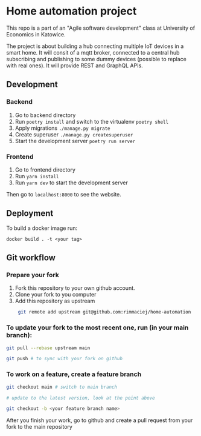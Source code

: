 # Home automation project
This repo is a part of an "Agile software development" class at University of Economics in Katowice.

The project is about building a hub connecting multiple IoT devices in a smart home.
It will consit of a mqtt broker, connected to a central hub subscribing and publishing to some dummy devices (possible to replace with real ones). It will provide REST and GraphQL APIs.

## Development
### Backend
1. Go to backend directory
2. Run `poetry install` and switch to the virtualenv `poetry shell`
3. Apply migrations `./manage.py migrate`
4. Create superuser `./manage.py createsuperuser`
5. Start the development server `poetry run server`

### Frontend
1. Go to frontend directory
2. Run `yarn install`
3. Run `yarn dev` to start the development server

Then go to `localhost:8000` to see the website.

## Deployment
To build a docker image run:
```
docker build . -t <your tag>
```

## Git workflow

### Prepare your fork
1. Fork this repository to your own github account.
2. Clone your fork to you computer
3. Add this repository as upstream
   ```sh
    git remote add upstream git@github.com:rimmaciej/home-automation
   ```

### To update your fork to the most recent one, run (in your main branch):
```sh
git pull --rebase upstream main

git push # to sync with your fork on github
```

### To work on a feature, create a feature branch
```sh
git checkout main # switch to main branch

# update to the latest version, look at the point above

git checkout -b <your feature branch name>
```

After you finish your work, go to github and create a pull request from your fork to the main repository
